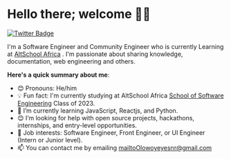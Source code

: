# Hello there; welcome 👋🏾
[![Twitter Badge](https://img.shields.io/badge/-@Olowoyeyeoduna2-1ca0f1?style=for-the-badge&logo=twitter&logoColor=white&link=https://twitter.com/Olowoyeyeoduna2)](https://twitter.com/Olowoyeyeoduna2)

I'm a Software Engineer and Community Engineer who is currently Learning at [AltSchool Africa](https://altschoolafrica.com/schools/engineering) . I'm passionate about sharing knowledge, documentation, web engineering and others. 

**Here's a quick summary about me**:

- 😊 Pronouns: He/him
- 💡 Fun fact: I'm currently studying at AltSchool Africa [School of Software Engineering](https://altschoolafrica.com/schools/engineering) Class of 2023.
- 🌱 I’m currently learning JavaScript, Reactjs, and Python.
- 😊 I’m looking for help with open source projects, hackathons, internships, and entry-level opportunities.
- 💼 Job interests: Software Engineer, Front Engineer, or UI Engineer (Intern or Junior level).
- 📫 You can contact me by emailing mailtoOlowoyeyesnr@gmail.com
